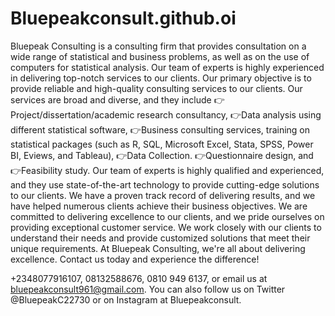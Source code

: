 # Bluepeakconsult.github.oi 
Bluepeak Consulting is a consulting firm that provides consultation on a wide range of statistical and business problems, as well as on the use of computers for statistical analysis. Our team of experts is highly experienced in delivering top-notch services to our clients.
Our primary objective is to provide reliable and high-quality consulting services to our clients. 
Our services are broad and diverse, and they include
👉Project/dissertation/academic research consultancy, 
👉Data analysis using different statistical software, 
👉Business consulting services, training on statistical packages (such as R, SQL, Microsoft Excel, Stata, SPSS, Power BI, Eviews, and Tableau), 
👉Data Collection.
👉Questionnaire design, and 
👉Feasibility study.
Our team of experts is highly qualified and experienced, and they use state-of-the-art technology to provide cutting-edge solutions to our clients. We have a proven track record of delivering results, and we have helped numerous clients achieve their business objectives.
We are committed to delivering excellence to our clients, and we pride ourselves on providing exceptional customer service. We work closely with our clients to understand their needs and provide customized solutions that meet their unique requirements.
At Bluepeak Consulting, we're all about delivering excellence. Contact us today and experience the difference!

+2348077916107, 08132588676, 0810 949 6137, or email us at bluepeakconsult961@gmail.com. You can also follow us on Twitter @BluepeakC22730 or on Instagram at Bluepeakconsult.

